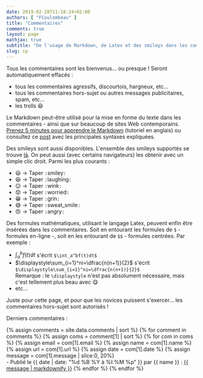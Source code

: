 ```yaml
---
date: 2019-02-28T11:18:24+02:00
authors: [ "FCoulombeau" ]
title: "Commentaires"
comments: true
layout: page
mathjax: true
subtitle: "De l'usage de Markdown, de Latex et des smileys dans les commentaires"
slug: cp
---
```


Tous les commentaires sont les bienvenus... ou presque ! Seront automatiquement effacés :

- tous les commentaires agressifs, discourtois, hargneux, etc...
- tous les commentaires hors-sujet ou autres messages publicitaires, spam, etc...
- les trolls :laughing:

Le Markdown peut-être utilisé pour la mise en forme du texte dans les commentaires - ainsi que sur beaucoup de sites Web contemporains. [Prenez 5 minutes pour apprendre le Markdown](http://markdowntutorial.com/) (tutoriel en anglais) ou consultez ce [post](/2019-03-08-markdown/) avec les principales syntaxes expliquées.

Des smileys sont aussi disponibles. L'ensemble des smileys supportés se trouve [là](https://www.webpagefx.com/tools/emoji-cheat-sheet/). On peut aussi (avec certains navigateurs) les obtenir avec un simple clic droit. Parmi les plus courants :

-  :smiley: -> Taper `:`smiley`:`
-  :laughing: -> Taper `:`laughing`:`
-  :wink: -> Taper `:`wink`:`
-  :worried: -> Taper `:`worried`:`
-  :grin: -> Taper `:`grin`:`
-  :sweat_smile: -> Taper `:`sweat_smile`:`
-  :angry: -> Taper `:`angry`:`

Des formules mathématiques, utilisant le langage Latex, peuvent enfin être insérées dans les commentaires. Soit en entourant les formules de `$` - formules en-ligne -, soit en les entourant de `$$` - formules centrées. Par exemple :

- $\int_a^bf(t)dt$ s'écrit `$\int_a^bf(t)dt$`
- $\displaystyle\sum_{i=1}^ni=\dfrac{n(n+1)}{2}$ s'écrit `$\displaystyle\sum_{i=1}^ni=\dfrac{n(n+1)}{2}$`  
Remarque : le `\displaystyle` n'est pas absolument nécessaire, mais c'est tellement plus beau avec :yum:
- etc...

Juste pour cette page, et pour que les novices puissent s'exercer... les commentaires hors-sujet sont autorisés !

Derniers commentaires :
<div class="page__comments">
        {% assign comments = site.data.comments | sort %}
        {% for comment in comments %}
        {% assign coms = comment[1] | sort %}
        {% for com in coms %}
          {% assign email = com[1].email %}
          {% assign name = com[1].name %}
          {% assign url = com[1].url %}
          {% assign date = com[1].date %}
          {% assign message = com[1].message | slice:0, 20%}
          <br/>- Publié le <time datetime="{{ date | date_to_xmlschema }}" itemprop="datePublished">{{ date | date: "%d %B  %Y à %I:%M %p" }}</time> par {{ name }} : <a href="https://fcoulombeau.github.io/{{ comment[0] }}/#comment{{ forloop.index }}">{{ message | markdownify }}</a>
        {% endfor %}
        {% endfor %}
</div>